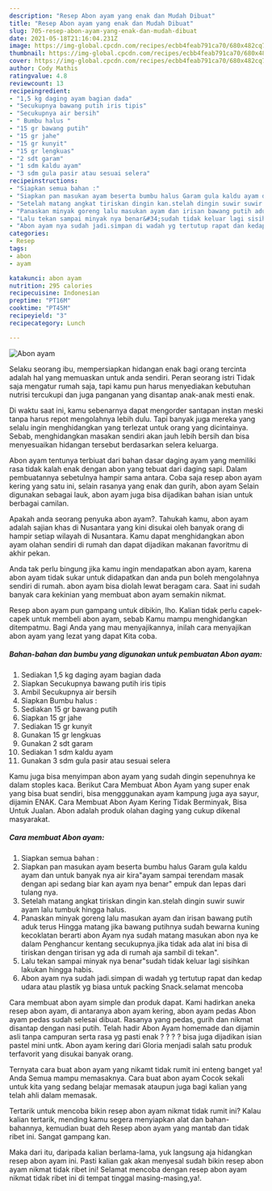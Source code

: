 ```yaml
---
description: "Resep Abon ayam yang enak dan Mudah Dibuat"
title: "Resep Abon ayam yang enak dan Mudah Dibuat"
slug: 705-resep-abon-ayam-yang-enak-dan-mudah-dibuat
date: 2021-05-18T21:16:04.231Z
image: https://img-global.cpcdn.com/recipes/ecbb4feab791ca70/680x482cq70/abon-ayam-foto-resep-utama.jpg
thumbnail: https://img-global.cpcdn.com/recipes/ecbb4feab791ca70/680x482cq70/abon-ayam-foto-resep-utama.jpg
cover: https://img-global.cpcdn.com/recipes/ecbb4feab791ca70/680x482cq70/abon-ayam-foto-resep-utama.jpg
author: Cody Mathis
ratingvalue: 4.8
reviewcount: 13
recipeingredient:
- "1,5 kg daging ayam bagian dada"
- "Secukupnya bawang putih iris tipis"
- "Secukupnya air bersih"
- " Bumbu halus "
- "15 gr bawang putih"
- "15 gr jahe"
- "15 gr kunyit"
- "15 gr lengkuas"
- "2 sdt garam"
- "1 sdm kaldu ayam"
- "3 sdm gula pasir atau sesuai selera"
recipeinstructions:
- "Siapkan semua bahan :"
- "Siapkan pan masukan ayam beserta bumbu halus Garam gula kaldu ayam dan untuk banyak nya air kira&#34;ayam sampai terendam masak dengan api sedang biar kan ayam nya benar&#34; empuk dan lepas dari tulang nya."
- "Setelah matang angkat tiriskan dingin kan.stelah dingin suwir suwir ayam lalu tumbuk hingga halus."
- "Panaskan minyak goreng lalu masukan ayam dan irisan bawang putih aduk terus Hingga matang jika bawang putihnya sudah bewarna kuning kecoklatan berarti abon Ayam nya sudah matang masukan abon nya ke dalam Penghancur kentang secukupnya.jika tidak ada alat ini bisa di tiriskan dengan tirisan yg ada di rumah aja sambil di tekan&#34;."
- "Lalu tekan sampai minyak nya benar&#34;sudah tidak keluar lagi sisihkan lakukan hingga habis."
- "Abon ayam nya sudah jadi.simpan di wadah yg tertutup rapat dan kedap udara atau plastik yg biasa untuk packing Snack.selamat mencoba"
categories:
- Resep
tags:
- abon
- ayam

katakunci: abon ayam 
nutrition: 295 calories
recipecuisine: Indonesian
preptime: "PT16M"
cooktime: "PT45M"
recipeyield: "3"
recipecategory: Lunch

---
```



![Abon ayam](https://img-global.cpcdn.com/recipes/ecbb4feab791ca70/680x482cq70/abon-ayam-foto-resep-utama.jpg)

Selaku seorang ibu, mempersiapkan hidangan enak bagi orang tercinta adalah hal yang memuaskan untuk anda sendiri. Peran seorang istri Tidak saja mengatur rumah saja, tapi kamu pun harus menyediakan kebutuhan nutrisi tercukupi dan juga panganan yang disantap anak-anak mesti enak.

Di waktu  saat ini, kamu sebenarnya dapat mengorder santapan instan meski tanpa harus repot mengolahnya lebih dulu. Tapi banyak juga mereka yang selalu ingin menghidangkan yang terlezat untuk orang yang dicintainya. Sebab, menghidangkan masakan sendiri akan jauh lebih bersih dan bisa menyesuaikan hidangan tersebut berdasarkan selera keluarga. 

Abon ayam tentunya terbiuat dari bahan dasar daging ayam yang memiliki rasa tidak kalah enak dengan abon yang tebuat dari daging sapi. Dalam pembuatannya sebetulnya hampir sama antara. Coba saja resep abon ayam kering yang satu ini, selain rasanya yang enak dan gurih, abon ayam Selain digunakan sebagai lauk, abon ayam juga bisa dijadikan bahan isian untuk berbagai camilan.

Apakah anda seorang penyuka abon ayam?. Tahukah kamu, abon ayam adalah sajian khas di Nusantara yang kini disukai oleh banyak orang di hampir setiap wilayah di Nusantara. Kamu dapat menghidangkan abon ayam olahan sendiri di rumah dan dapat dijadikan makanan favoritmu di akhir pekan.

Anda tak perlu bingung jika kamu ingin mendapatkan abon ayam, karena abon ayam tidak sukar untuk didapatkan dan anda pun boleh mengolahnya sendiri di rumah. abon ayam bisa diolah lewat beragam cara. Saat ini sudah banyak cara kekinian yang membuat abon ayam semakin nikmat.

Resep abon ayam pun gampang untuk dibikin, lho. Kalian tidak perlu capek-capek untuk membeli abon ayam, sebab Kamu mampu menghidangkan ditempatmu. Bagi Anda yang mau menyajikannya, inilah cara menyajikan abon ayam yang lezat yang dapat Kita coba.

<!--inarticleads1-->

##### Bahan-bahan dan bumbu yang digunakan untuk pembuatan Abon ayam:

1. Sediakan 1,5 kg daging ayam bagian dada
1. Siapkan Secukupnya bawang putih iris tipis
1. Ambil Secukupnya air bersih
1. Siapkan  Bumbu halus :
1. Sediakan 15 gr bawang putih
1. Siapkan 15 gr jahe
1. Sediakan 15 gr kunyit
1. Gunakan 15 gr lengkuas
1. Gunakan 2 sdt garam
1. Sediakan 1 sdm kaldu ayam
1. Gunakan 3 sdm gula pasir atau sesuai selera


Kamu juga bisa menyimpan abon ayam yang sudah dingin sepenuhnya ke dalam stoples kaca. Berikut Cara Membuat Abon Ayam yang super enak yang bisa buat sendiri, bisa mengggunakan ayam kampung juga aya sayur, dijamin ENAK. Cara Membuat Abon Ayam Kering Tidak Berminyak, Bisa Untuk Jualan. Abon adalah produk olahan daging yang cukup dikenal masyarakat. 

<!--inarticleads2-->

##### Cara membuat Abon ayam:

1. Siapkan semua bahan :
1. Siapkan pan masukan ayam beserta bumbu halus Garam gula kaldu ayam dan untuk banyak nya air kira&#34;ayam sampai terendam masak dengan api sedang biar kan ayam nya benar&#34; empuk dan lepas dari tulang nya.
1. Setelah matang angkat tiriskan dingin kan.stelah dingin suwir suwir ayam lalu tumbuk hingga halus.
1. Panaskan minyak goreng lalu masukan ayam dan irisan bawang putih aduk terus Hingga matang jika bawang putihnya sudah bewarna kuning kecoklatan berarti abon Ayam nya sudah matang masukan abon nya ke dalam Penghancur kentang secukupnya.jika tidak ada alat ini bisa di tiriskan dengan tirisan yg ada di rumah aja sambil di tekan&#34;.
1. Lalu tekan sampai minyak nya benar&#34;sudah tidak keluar lagi sisihkan lakukan hingga habis.
1. Abon ayam nya sudah jadi.simpan di wadah yg tertutup rapat dan kedap udara atau plastik yg biasa untuk packing Snack.selamat mencoba


Cara membuat abon ayam simple dan produk dapat. Kami hadirkan aneka resep abon ayam, di antaranya abon ayam kering, abon ayam pedas Abon ayam pedas sudah selesai dibuat. Rasanya yang pedas, gurih dan nikmat disantap dengan nasi putih. Telah hadir Abon Ayam homemade dan dijamin asli tanpa campuran serta rasa yg pasti enak ? ? ? ? bisa juga dijadikan isian pastel mini untk. Abon ayam kering dari Gloria menjadi salah satu produk terfavorit yang disukai banyak orang. 

Ternyata cara buat abon ayam yang nikamt tidak rumit ini enteng banget ya! Anda Semua mampu memasaknya. Cara buat abon ayam Cocok sekali untuk kita yang sedang belajar memasak ataupun juga bagi kalian yang telah ahli dalam memasak.

Tertarik untuk mencoba bikin resep abon ayam nikmat tidak rumit ini? Kalau kalian tertarik, mending kamu segera menyiapkan alat dan bahan-bahannya, kemudian buat deh Resep abon ayam yang mantab dan tidak ribet ini. Sangat gampang kan. 

Maka dari itu, daripada kalian berlama-lama, yuk langsung aja hidangkan resep abon ayam ini. Pasti kalian gak akan menyesal sudah bikin resep abon ayam nikmat tidak ribet ini! Selamat mencoba dengan resep abon ayam nikmat tidak ribet ini di tempat tinggal masing-masing,ya!.

